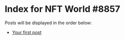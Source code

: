 # Index for NFT World #8857
Posts will be displayed in the order below:

- [Your first post](./001-first.md)

